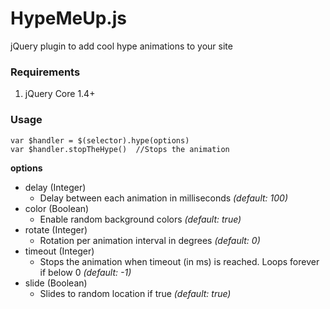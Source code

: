 # HypeMeUp.js
jQuery plugin to add cool hype animations to your site

### Requirements
1. jQuery Core 1.4+

### Usage
```
var $handler = $(selector).hype(options)
var $handler.stopTheHype()  //Stops the animation
```

**options**
- delay (Integer)
    + Delay between each animation in milliseconds *(default: 100)*
- color (Boolean)
    + Enable random background colors *(default: true)*
- rotate (Integer)
    + Rotation per animation interval in degrees *(default: 0)*
- timeout (Integer)
    + Stops the animation when timeout (in ms) is reached. Loops forever if below 0 *(default: -1)*
- slide (Boolean)
    + Slides to random location if true *(default: true)*

